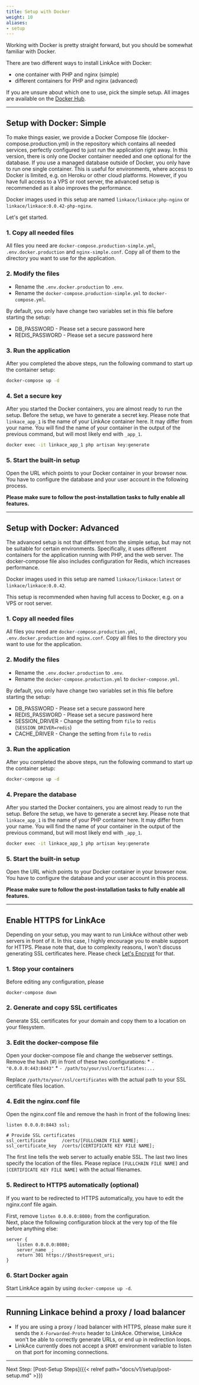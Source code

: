 ```yaml
---
title: Setup with Docker
weight: 10
aliases:
- setup
---
```


Working with Docker is pretty straight forward, but you should be somewhat familiar with Docker.

There are two different ways to install LinkAce with Docker:

* one container with PHP and nginx (simple)
* different containers for PHP and nginx (advanced)

If you are unsure about which one to use, pick the simple setup. All images are available on the 
[Docker Hub](https://hub.docker.com/r/linkace/linkace).


---


## Setup with Docker: Simple

To make things easier, we provide a Docker Compose file (docker-compose.production.yml) in the repository which contains all needed services, perfectly configured to just run the application right away. In this version, there is only one Docker container needed and one optional for the database. If you use a managed database outside of Docker, you only have to run one single container. This is useful for environments, where access to Docker is limited, e.g. on Heroku or other cloud platforms. However, if you have full access to a VPS or root server, the advanced setup is recommended as it also improves the performance.

Docker images used in this setup are named `linkace/linkace:php-nginx` or `linkace/linkace:0.0.42-php-nginx`.

Let's get started.

### 1. Copy all needed files

All files you need are `docker-compose.production-simple.yml`, `.env.docker.production` and `nginx-simple.conf`. Copy all of them to the directory you want to use for the application.

### 2. Modify the files

* Rename the `.env.docker.production` to `.env`.
* Rename the `docker-compose.production-simple.yml` to `docker-compose.yml`.

By default, you only have change two variables set in this file before starting the setup:

* DB_PASSWORD - Please set a secure password here
* REDIS_PASSWORD - Please set a secure password here

### 3. Run the application

After you completed the above steps, run the following command to start up the container setup:

```bash
docker-compose up -d
```

### 4. Set a secure key

After you started the Docker containers, you are almost ready to run the setup. Before the setup, we have to generate a secret key. Please note that `linkace_app_1` is the name of your LinkAce container here. It may differ from your name. You will find the name of your container in the output of the previous command, but will most likely end with `_app_1`.

```bash
docker exec -it linkace_app_1 php artisan key:generate
```

### 5. Start the built-in setup

Open the URL which points to your Docker container in your browser now. You have to configure the database and your user account in the following process.

**Please make sure to follow the post-installation tasks to fully enable all features.**


---


## Setup with Docker: Advanced

The advanced setup is not that different from the simple setup, but may not be suitable for certain environments. Specifically, it uses different containers for the application running with PHP, and the web server. The docker-compose file also includes configuration for Redis, which increases performance.

Docker images used in this setup are named `linkace/linkace:latest` or `linkace/linkace:0.0.42`.

This setup is recommended when having full access to Docker, e.g. on a VPS or root server.

### 1. Copy all needed files

All files you need are `docker-compose.production.yml`, `.env.docker.production` and `nginx.conf`. Copy all files to the directory you want to use for the application.

### 2. Modify the files

* Rename the `.env.docker.production` to `.env`.
* Rename the `docker-compose.production.yml` to `docker-compose.yml`.

By default, you only have change two variables set in this file before starting the setup:

* DB_PASSWORD - Please set a secure password here
* REDIS_PASSWORD - Please set a secure password here
* SESSION_DRIVER - Change the setting from `file` to `redis` (`SESSION_DRIVER=redis`)
* CACHE_DRIVER - Change the setting from `file` to `redis`

### 3. Run the application

After you completed the above steps, run the following command to start up the container setup:

```bash
docker-compose up -d
```

### 4. Prepare the database

After you started the Docker containers, you are almost ready to run the setup. Before the setup, we have to generate a secret key. Please note that `linkace_app_1` is the name of your PHP container here. It may differ from your name. You will find the name of your container in the output of the previous command, but will most likely end with `_app_1`.

```bash
docker exec -it linkace_app_1 php artisan key:generate
```

### 5. Start the built-in setup

Open the URL which points to your Docker container in your browser now. You have to configure the database and your user account in this process.

**Please make sure to follow the post-installation tasks to fully enable all features.**


---


## Enable HTTPS for LinkAce

Depending on your setup, you may want to run LinkAce without other web servers in front of it. In this case, I highly encourage you to enable support for HTTPS. Please note that, due to complexity reasons, I won't discuss generating SSL certificates here. Please check [Let's Encrypt](https://letsencrypt.org/) for that.

### 1. Stop your containers

Before editing any configuration, please 

```
docker-compose down
```

### 2. Generate and copy SSL certificates

Generate SSL certificates for your domain and copy them to a location on your filesystem.

### 3. Edit the docker-compose file

Open your docker-compose file and change the webserver settings.  
Remove the hash (#) in front of these two configurations:
    * `- "0.0.0.0:443:8443"`
    * `- /path/to/your/ssl/certificates:...`
    
Replace `/path/to/your/ssl/certificates` with the actual path to your SSL certificate files location.

### 4. Edit the nginx.conf file

Open the nginx.conf file and remove the hash in front of the following lines:

```
listen 0.0.0.0:8443 ssl;

# Provide SSL certificates
ssl_certificate      /certs/[FULLCHAIN FILE NAME];
ssl_certificate_key  /certs/[CERTIFICATE KEY FILE NAME];
```

The first line tells the web server to actually enable SSL. The last two lines specify the location of the files. Please replace `[FULLCHAIN FILE NAME]` and `[CERTIFICATE KEY FILE NAME]` with the actual filenames.

### 5. Redirect to HTTPS automatically (optional)

If you want to be redirected to HTTPS automatically, you have to edit the nginx.conf file again.

First, remove `listen 0.0.0.0:8080;` from the configuration.  
Next, place the following configuration block at the very top of the file before anything else:

```
server {
    listen 0.0.0.0:8080;
    server_name _;
    return 301 https://$host$request_uri;
}
```

### 6. Start Docker again

Start LinkAce again by using `docker-compose up -d`.


---


## Running Linkace behind a proxy / load balancer

* If you are using a proxy / load balancer with HTTPS, please make sure it sends the `X-Forwarded-Proto` header to LinkAce. Otherwise, LinkAce won't be able to correctly generate URLs, or end up in redirection loops.
* LinkAce currently does not accept a `$PORT` environment variable to listen on that port for incoming connections.

---


Next Step: [Post-Setup Steps]({{< relref path="docs/v1/setup/post-setup.md" >}})
